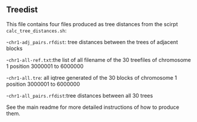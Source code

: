 ## Treedist
This file contains four files produced as tree distances from the scirpt `calc_tree_distances.sh`:

-`chr1-adj_pairs.rfdist`: tree distances between the trees of adjacent blocks

-`chr1-all-ref.txt`:the list of all filename of the 30 treefiles of chromosome 1 position 3000001 to 6000000

-`chr1-all.tre`: all iqtree generated of the 30 blocks of chromosome 1 position 3000001 to 6000000

-`chr1-all_pairs.rfdist`:tree distances between all 30 trees 

See the main readme for more detailed instructions of how to produce them.
